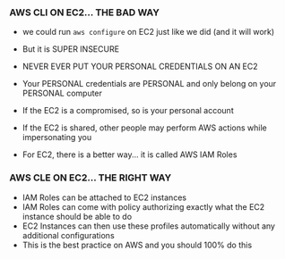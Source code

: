 ### AWS CLI ON EC2... THE BAD WAY

- we could run `aws configure` on EC2 just like we did (and it will work)
- But it is SUPER INSECURE
- NEVER EVER PUT YOUR PERSONAL CREDENTIALS ON AN EC2
- Your PERSONAL credentials are PERSONAL and only belong on your PERSONAL computer

- If the EC2 is a compromised, so is your personal account
- If the EC2 is shared, other people may perform AWS actions while impersonating you

- For EC2, there is a better way... it is called AWS IAM Roles

### AWS CLE ON EC2... THE RIGHT WAY

- IAM Roles can be attached to EC2 instances
- IAM Roles can come with policy authorizing exactly what the EC2 instance should be able to do
- EC2 Instances can then use these profiles automatically without any additional configurations
- This is the best practice on AWS and you should 100% do this
